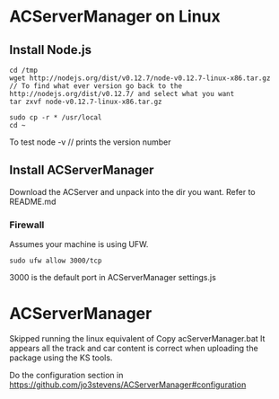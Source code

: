 # ACServerManager on Linux

## Install Node.js
    cd /tmp
    wget http://nodejs.org/dist/v0.12.7/node-v0.12.7-linux-x86.tar.gz
    // To find what ever version go back to the  http://nodejs.org/dist/v0.12.7/ and select what you want
    tar zxvf node-v0.12.7-linux-x86.tar.gz

    sudo cp -r * /usr/local
    cd ~

To test
    node -v // prints the version number

## Install ACServerManager
Download the ACServer and unpack into the dir you want. Refer to README.md

### Firewall
Assumes your machine is using UFW.

    sudo ufw allow 3000/tcp

3000 is the default port in ACServerManager settings.js


ACServerManager
================
Skipped running the linux equivalent of Copy acServerManager.bat
It appears all the track and car content is correct when uploading the package using the KS tools.

Do the configuration section in https://github.com/jo3stevens/ACServerManager#configuration
